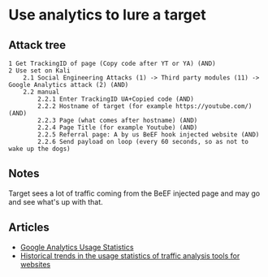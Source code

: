 # Use analytics to lure a target

## Attack tree

```text
1 Get TrackingID of page (Copy code after YT or YA) (AND)
2 Use set on Kali
    2.1 Social Engineering Attacks (1) -> Third party modules (11) -> Google Analytics attack (2) (AND)
    2.2 manual
        2.2.1 Enter TrackingID UA+Copied code (AND)
        2.2.2 Hostname of target (for example https://youtube.com/) (AND)
        2.2.3 Page (what comes after hostname) (AND)
        2.2.4 Page Title (for example Youtube) (AND)
        2.2.5 Referral page: A by us BeEF hook injected website (AND)
        2.2.6 Send payload on loop (every 60 seconds, so as not to wake up the dogs)
```

## Notes

Target sees a lot of traffic coming from the BeEF injected page and may go and see what's up with that.

## Articles

* [Google Analytics Usage Statistics](https://trends.builtwith.com/analytics/Google-Analytics)
* [Historical trends in the usage statistics of traffic analysis tools for websites](https://w3techs.com/technologies/history_overview/traffic_analysis/all)